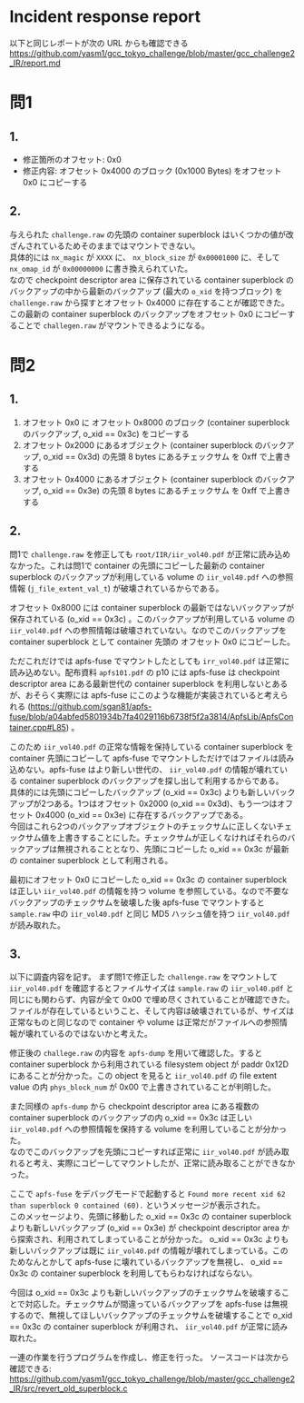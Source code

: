# Incident response report
以下と同じレポートが次の URL からも確認できる https://github.com/yasm1/gcc_tokyo_challenge/blob/master/gcc_challenge2_IR/report.md

# 問1
## 1.
- 修正箇所のオフセット: 0x0
- 修正内容: オフセット 0x4000 のブロック (0x1000 Bytes) をオフセット 0x0 にコピーする
## 2.
与えられた `challenge.raw` の先頭の container superblock はいくつかの値が改ざんされているためそのままではマウントできない。  
具体的には `nx_magic` が `XXXX` に、 `nx_block_size` が `0x00001000` に、そして `nx_omap_id` が `0x00000000` に書き換えられていた。  
なので checkpoint descriptor area に保存されている container superblock のバックアップの中から最新のバックアップ (最大の `o_xid` を持つブロック) を`challenge.raw` から探すとオフセット 0x4000 に存在することが確認できた。  
この最新の container superblock のバックアップをオフセット 0x0 にコピーすることで `challegen.raw` がマウントできるようになる。

# 問2
## 1.
1. オフセット 0x0 に オフセット 0x8000 のブロック (container superblock のバックアップ, o_xid == 0x3c) をコピーする
2. オフセット 0x2000 にあるオブジェクト (container superblock のバックアップ, o_xid == 0x3d) の先頭 8 bytes にあるチェックサム を 0xff で上書きする
3. オフセット 0x4000 にあるオブジェクト (container superblock のバックアップ, o_xid == 0x3e) の先頭 8 bytes にあるチェックサム を 0xff で上書きする
## 2.
問1で `challenge.raw` を修正しても `root/IIR/iir_vol40.pdf` が正常に読み込めなかった。これは問1で container の先頭にコピーした最新の container superblock のバックアップが利用している volume の `iir_vol40.pdf` への参照情報 (`j_file_extent_val_t`) が破壊されているからである。

オフセット 0x8000 には container superblock の最新ではないバックアップが保存されている (o_xid == 0x3c) 。このバックアップが利用している volume の `iir_vol40.pdf` への参照情報は破壊されていない。なのでこのバックアップを container superblock として container 先頭の オフセット 0x0 にコピーした。

ただこれだけでは apfs-fuse でマウントしたとしても `irr_vol40.pdf` は正常に読み込めない。配布資料 `apfs101.pdf` の p10 には apfs-fuse は checkpoint descriptor area にある最新世代の container superblock を利用しないとあるが、おそらく実際には apfs-fuse にこのような機能が実装されていると考えられる (https://github.com/sgan81/apfs-fuse/blob/a04abfed5801934b7fa4029116b6738f5f2a3814/ApfsLib/ApfsContainer.cpp#L85) 。

このため `iir_vol40.pdf` の正常な情報を保持している container superblock を container 先頭にコピーして apfs-fuse でマウントしただけではファイルは読み込めない。apfs-fuse はより新しい世代の、 `iir_vol40.pdf` の情報が壊れている container superblock のバックアップを探し出して利用するからである。  
具体的には先頭にコピーしたバックアップ (o_xid == 0x3c) よりも新しいバックアップが2つある。1つはオフセット 0x2000 (o_xid == 0x3d)、もう一つはオフセット 0x4000 (o_xid == 0x3e) に存在するバックアップである。  
今回はこれら2つのバックアップオブジェクトのチェックサムに正しくないチェックサム値を上書きすることにした。チェックサムが正しくなければそれらのバックアップは無視されることとなり、先頭にコピーした o_xid == 0x3c が最新の container superblock として利用される。  

最初にオフセット 0x0 にコピーした o_xid == 0x3c の container superblock は正しい `iir_vol40.pdf` の情報を持つ volume を参照している。なので不要なバックアップのチェックサムを破壊した後 apfs-fuse でマウントすると `sample.raw` 中の `iir_vol40.pdf` と同じ MD5 ハッシュ値を持つ `iir_vol40.pdf` が読み取れた。

## 3.
以下に調査内容を記す。
まず問1で修正した `challenge.raw` をマウントして `iir_vol40.pdf` を確認するとファイルサイズは `sample.raw` の `iir_vol40.pdf` と同じにも関わらず、内容が全て 0x00 で埋め尽くされていることが確認できた。  
ファイルが存在しているということ、そして内容は破壊されているが、サイズは正常なものと同じなので container や volume は正常だがファイルへの参照情報が壊れているのではないかと考えた。

修正後の `challege.raw` の内容を `apfs-dump` を用いて確認した。すると container superblock から利用されている filesystem object が paddr 0x12D にあることが分かった。この object を見ると `iir_vol40.pdf` の file extent value の内 `phys_block_num` が 0x00 で上書きされていることが判明した。

また同様の `apfs-dump` から checkpoint descriptor area にある複数の container superblock のバックアップの内 o_xid == 0x3c は正しい `iir_vol40.pdf` への参照情報を保持する volume を利用していることが分かった。  
なのでこのバックアップを先頭にコピーすれば正常に `iir_vol40.pdf` が読み取れると考え、実際にコピーしてマウントしたが、正常に読み取ることができなかった。

ここで `apfs-fuse` をデバッグモードで起動すると `Found more recent xid 62 than superblock 0 contained (60).` というメッセージが表示された。  
このメッセージより、先頭に移動した o_xid == 0x3c の container superblock よりも新しいバックアップ (o_xid == 0x3e) が checkpoint descriptor area から探索され、利用されてしまっていることが分かった。 o_xid == 0x3c よりも新しいバックアップは既に `iir_vol40.pdf` の情報が壊れてしまっている。このためなんとかして apfs-fuse に壊れているバックアップを無視し、 o_xid == 0x3c の container superblock を利用してもらわなければならない。

今回は o_xid == 0x3c よりも新しいバックアップのチェックサムを破壊することで対応した。チェックサムが間違っているバックアップを apfs-fuse は無視するので、無視してほしいバックアップのチェックサムを破壊することで o_xid == 0x3c の container superblock が利用され、 `iir_vol40.pdf` が正常に読み取れた。

一連の作業を行うプログラムを作成し、修正を行った。
ソースコードは次から確認できる: https://github.com/yasm1/gcc_tokyo_challenge/blob/master/gcc_challenge2_IR/src/revert_old_superblock.c

